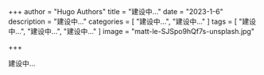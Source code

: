+++
author = "Hugo Authors"
title = "建设中..."
date = "2023-1-6"
description = "建设中..."
categories = [
    "建设中...",
    "建设中..."
]
tags = [
    "建设中...",
    "建设中...",
    "建设中..."
]
image = "matt-le-SJSpo9hQf7s-unsplash.jpg"

+++

建设中...
